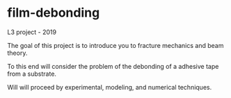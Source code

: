 # film-debonding
L3 project - 2019

The goal of this project is to introduce you to fracture mechanics and beam theory. 

To this end will consider the problem of the debonding of a adhesive tape from a substrate. 

Will will proceed by experimental, modeling, and numerical techniques. 
